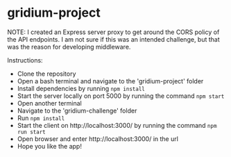 # gridium-project

NOTE: I created an Express server proxy to get around the CORS policy of the API endpoints. I am not sure if this was an intended challenge, but that was the reason for developing middleware. 

Instructions:
- Clone the repository
- Open a bash terminal and navigate to the 'gridium-project' folder
- Install dependencies by running `npm install`
- Start the server locally on port 5000 by running the command `npm start`
- Open another terminal
- Navigate to the 'gridium-challenge' folder
- Run `npm install`
- Start the client on http://localhost:3000/ by running the command `npm run start`
- Open browser and enter http://localhost:3000/ in the url
- Hope you like the app!
